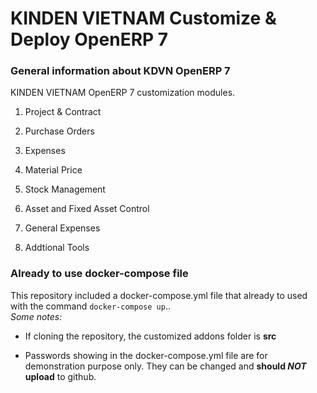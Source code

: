 KINDEN VIETNAM Customize & Deploy OpenERP 7
===========================================

### General information about KDVN OpenERP 7

KINDEN VIETNAM OpenERP 7 customization modules.
1. Project & Contract

2. Purchase Orders

3. Expenses

4. Material Price

5. Stock Management

6. Asset and Fixed Asset Control

7. General Expenses

8. Addtional Tools

### Already to use docker-compose file

This repository included a docker-compose.yml file that already to used with the command `docker-compose up`..  
*Some notes:*

* If cloning the repository, the customized addons folder is **src**

* Passwords showing in the docker-compose.yml file are for demonstration purpose only. They can be changed and **should _NOT_ upload** to github.